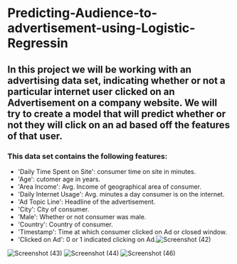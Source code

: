 # Predicting-Audience-to-advertisement-using-Logistic-Regressin

## In this project we will be working with an advertising data set, indicating whether or not a particular internet user clicked on an Advertisement on a company website. We will try to create a model that will predict whether or not they will click on an ad based off the features of that user.

### This data set contains the following features:

* 'Daily Time Spent on Site': consumer time on site in minutes.
* 'Age': cutomer age in years.
* 'Area Income': Avg. Income of geographical area of consumer.
* 'Daily Internet Usage': Avg. minutes a day consumer is on the internet.
* 'Ad Topic Line': Headline of the advertisement.
* 'City': City of consumer.
* 'Male': Whether or not consumer was male.
* 'Country': Country of consumer.
* 'Timestamp': Time at which consumer clicked on Ad or closed window.
* 'Clicked on Ad': 0 or 1 indicated clicking on Ad.![Screenshot (42)](https://github.com/rameshkumar359/Predicting-Audience-to-advertisement-using-Logistic-Regressin/assets/96288285/15c3a116-efdf-4ade-87e8-aa04a1e5d668)

![Screenshot (43)](https://github.com/rameshkumar359/Predicting-Audience-to-advertisement-using-Logistic-Regressin/assets/96288285/729fcb36-0501-4d84-b2cf-1568aa52e207)
![Screenshot (44)](https://github.com/rameshkumar359/Predicting-Audience-to-advertisement-using-Logistic-Regressin/assets/96288285/2b747bcd-84e1-4b06-b0c3-6aae7ad33e9e)
![Screenshot (46)](https://github.com/rameshkumar359/Predicting-Audience-to-advertisement-using-Logistic-Regressin/assets/96288285/80489261-7342-46d5-b12d-a4a1b05761ad)
